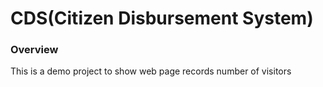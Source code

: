 CDS(Citizen Disbursement System)
====

### Overview
This is a demo project to show web page records number of visitors
